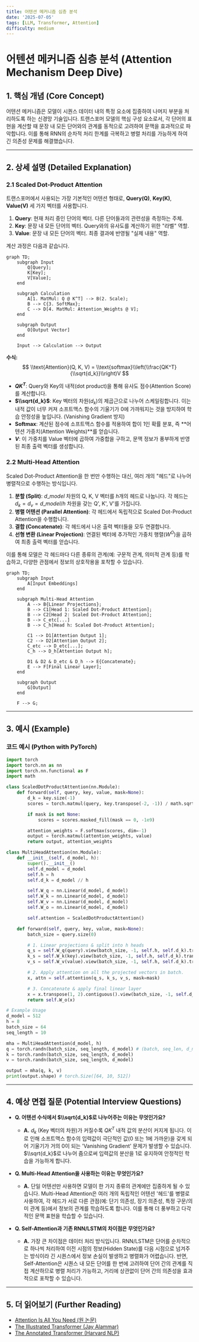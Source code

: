 ```yaml
---
title: 어텐션 메커니즘 심층 분석
date: '2025-07-05'
tags: [LLM, Transformer, Attention]
difficulty: medium
---
```


# 어텐션 메커니즘 심층 분석 (Attention Mechanism Deep Dive)

## 1. 핵심 개념 (Core Concept)

어텐션 메커니즘은 모델이 시퀀스 데이터 내의 특정 요소에 집중하여 나머지 부분을 처리하도록 하는 신경망 기술입니다. 트랜스포머 모델의 핵심 구성 요소로서, 각 단어의 표현을 계산할 때 문장 내 모든 단어와의 관계를 동적으로 고려하여 문맥을 효과적으로 파악합니다. 이를 통해 RNN의 순차적 처리 한계를 극복하고 병렬 처리를 가능하게 하여 긴 의존성 문제를 해결했습니다.

______________________________________________________________________

## 2. 상세 설명 (Detailed Explanation)

### 2.1 Scaled Dot-Product Attention

트랜스포머에서 사용되는 가장 기본적인 어텐션 형태로, **Query(Q)**, **Key(K)**, **Value(V)** 세 가지 벡터를 사용합니다.

1. **Query**: 현재 처리 중인 단어의 벡터. 다른 단어들과의 관련성을 측정하는 주체.
1. **Key**: 문장 내 모든 단어의 벡터. Query와의 유사도를 계산하기 위한 "라벨" 역할.
1. **Value**: 문장 내 모든 단어의 벡터. 최종 결과에 반영될 "실제 내용" 역할.

계산 과정은 다음과 같습니다.

```mermaid
graph TD;
    subgraph Input
        Q[Query];
        K[Key];
        V[Value];
    end

    subgraph Calculation
        A[1. MatMul: Q @ K^T] --> B(2. Scale);
        B --> C{3. SoftMax};
        C --> D[4. MatMul: Attention_Weights @ V];
    end

    subgraph Output
        O[Output Vector]
    end

    Input --> Calculation --> Output
```

**수식:**
$$ \\text{Attention}(Q, K, V) = \\text{softmax}\\left(\\frac{QK^T}{\\sqrt{d_k}}\\right)V $$

- **$QK^T$**: Query와 Key의 내적(dot product)을 통해 유사도 점수(Attention Score)를 계산합니다.
- **$\\sqrt{d_k}$**: Key 벡터의 차원($d_k$)의 제곱근으로 나누어 스케일링합니다. 이는 내적 값이 너무 커져 소프트맥스 함수의 기울기가 0에 가까워지는 것을 방지하여 학습 안정성을 높입니다. (Vanishing Gradient 방지)
- **Softmax**: 계산된 점수에 소프트맥스 함수를 적용하여 합이 1인 확률 분포, 즉 \*\*어텐션 가중치(Attention Weights)\*\*를 얻습니다.
- **$V$**: 이 가중치를 Value 벡터에 곱하여 가중합을 구하고, 문맥 정보가 풍부하게 반영된 최종 출력 벡터를 생성합니다.

### 2.2 Multi-Head Attention

Scaled Dot-Product Attention을 한 번만 수행하는 대신, 여러 개의 "헤드"로 나누어 병렬적으로 수행하는 방식입니다.

1. **분할 (Split)**: $d\_{model}$ 차원의 Q, K, V 벡터를 $h$개의 헤드로 나눕니다. 각 헤드는 $d_k = d_v = d\_{model}/h$ 차원을 갖는 Q', K', V'를 가집니다.
1. **병렬 어텐션 (Parallel Attention)**: 각 헤드에서 독립적으로 Scaled Dot-Product Attention을 수행합니다.
1. **결합 (Concatenate)**: 각 헤드에서 나온 출력 벡터들을 모두 연결합니다.
1. **선형 변환 (Linear Projection)**: 연결된 벡터에 추가적인 가중치 행렬($W^O$)을 곱하여 최종 출력 벡터를 얻습니다.

이를 통해 모델은 각 헤드마다 다른 종류의 관계(예: 구문적 관계, 의미적 관계 등)를 학습하고, 다양한 관점에서 정보의 상호작용을 포착할 수 있습니다.

```mermaid
graph TD;
    subgraph Input
        A[Input Embeddings]
    end

    subgraph Multi-Head Attention
        A --> B{Linear Projections};
        B --> C1[Head 1: Scaled Dot-Product Attention];
        B --> C2[Head 2: Scaled Dot-Product Attention];
        B --> C_etc[...]
        B --> C_h[Head h: Scaled Dot-Product Attention];

        C1 --> D1[Attention Output 1];
        C2 --> D2[Attention Output 2];
        C_etc --> D_etc[...];
        C_h --> D_h[Attention Output h];

        D1 & D2 & D_etc & D_h --> E{Concatenate};
        E --> F[Final Linear Layer];
    end

    subgraph Output
        G[Output]
    end

    F --> G;
```

______________________________________________________________________

## 3. 예시 (Example)

### 코드 예시 (Python with PyTorch)

```python
import torch
import torch.nn as nn
import torch.nn.functional as F
import math

class ScaledDotProductAttention(nn.Module):
    def forward(self, query, key, value, mask=None):
        d_k = key.size(-1)
        scores = torch.matmul(query, key.transpose(-2, -1)) / math.sqrt(d_k)

        if mask is not None:
            scores = scores.masked_fill(mask == 0, -1e9)

        attention_weights = F.softmax(scores, dim=-1)
        output = torch.matmul(attention_weights, value)
        return output, attention_weights

class MultiHeadAttention(nn.Module):
    def __init__(self, d_model, h):
        super().__init__()
        self.d_model = d_model
        self.h = h
        self.d_k = d_model // h

        self.W_q = nn.Linear(d_model, d_model)
        self.W_k = nn.Linear(d_model, d_model)
        self.W_v = nn.Linear(d_model, d_model)
        self.W_o = nn.Linear(d_model, d_model)

        self.attention = ScaledDotProductAttention()

    def forward(self, query, key, value, mask=None):
        batch_size = query.size(0)

        # 1. Linear projections & split into h heads
        q_s = self.W_q(query).view(batch_size, -1, self.h, self.d_k).transpose(1, 2)
        k_s = self.W_k(key).view(batch_size, -1, self.h, self.d_k).transpose(1, 2)
        v_s = self.W_v(value).view(batch_size, -1, self.h, self.d_k).transpose(1, 2)

        # 2. Apply attention on all the projected vectors in batch.
        x, attn = self.attention(q_s, k_s, v_s, mask=mask)

        # 3. Concatenate & apply final linear layer
        x = x.transpose(1, 2).contiguous().view(batch_size, -1, self.d_model)
        return self.W_o(x)

# Example Usage
d_model = 512
h = 8
batch_size = 64
seq_length = 10

mha = MultiHeadAttention(d_model, h)
q = torch.randn(batch_size, seq_length, d_model) # (batch, seq_len, d_model)
k = torch.randn(batch_size, seq_length, d_model)
v = torch.randn(batch_size, seq_length, d_model)

output = mha(q, k, v)
print(output.shape) # torch.Size([64, 10, 512])
```

______________________________________________________________________

## 4. 예상 면접 질문 (Potential Interview Questions)

- **Q. 어텐션 수식에서 $\\sqrt{d_k}$로 나누어주는 이유는 무엇인가요?**

  - **A.** $d_k$ (Key 벡터의 차원)가 커질수록 $QK^T$ 내적 값의 분산이 커지게 됩니다. 이로 인해 소프트맥스 함수의 입력값이 극단적인 값(0 또는 1에 가까운)을 갖게 되어 기울기가 거의 0이 되는 'Vanishing Gradient' 문제가 발생할 수 있습니다. $\\sqrt{d_k}$로 나누어 줌으로써 입력값의 분산을 1로 유지하여 안정적인 학습을 가능하게 합니다.

- **Q. Multi-Head Attention을 사용하는 이유는 무엇인가요?**

  - **A.** 단일 어텐션만 사용하면 모델이 한 가지 종류의 관계에만 집중하게 될 수 있습니다. Multi-Head Attention은 여러 개의 독립적인 어텐션 '헤드'를 병렬로 사용하여, 각 헤드가 서로 다른 관점(예: 단기 의존성, 장기 의존성, 특정 구문/의미 관계 등)에서 정보의 관계를 학습하도록 합니다. 이를 통해 더 풍부하고 다각적인 문맥 표현을 학습할 수 있습니다.

- **Q. Self-Attention과 기존 RNN/LSTM의 차이점은 무엇인가요?**

  - **A.** 가장 큰 차이점은 데이터 처리 방식입니다. RNN/LSTM은 단어를 순차적으로 하나씩 처리하여 이전 시점의 정보(Hidden State)를 다음 시점으로 넘겨주는 방식이라 긴 시퀀스에서 정보 손실이 발생하고 병렬화가 어렵습니다. 반면, Self-Attention은 시퀀스 내 모든 단어를 한 번에 고려하여 단어 간의 관계를 직접 계산하므로 병렬 처리가 가능하고, 거리에 상관없이 단어 간의 의존성을 효과적으로 포착할 수 있습니다.

______________________________________________________________________

## 5. 더 읽어보기 (Further Reading)

- [Attention Is All You Need (원 논문)](https://arxiv.org/abs/1706.03762)
- [The Illustrated Transformer (Jay Alammar)](http://jalammar.github.io/illustrated-transformer/)
- [The Annotated Transformer (Harvard NLP)](https://nlp.seas.harvard.edu/2018/04/03/attention.html)
